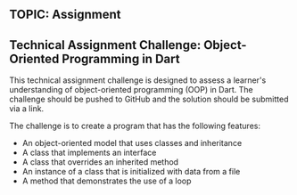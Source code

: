 ## TOPIC: Assignment


## Technical Assignment Challenge: Object-Oriented Programming in Dart

This technical assignment challenge is designed to assess a learner's understanding of object-oriented programming (OOP) in Dart. The challenge should be pushed to GitHub and the solution should be submitted via a link.



The challenge is to create a program that has the following features:

- An object-oriented model that uses classes and inheritance
- A class that implements an interface
- A class that overrides an inherited method
- An instance of a class that is initialized with data from a file
- A method that demonstrates the use of a loop